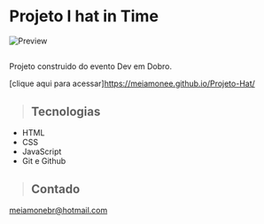# Projeto I hat in Time

![Preview](https://user-images.githubusercontent.com/105456789/213871218-c02d561e-d799-47ef-9287-e852aa7f81eb.jpg)


>## 

Projeto construido do evento Dev em Dobro.

[clique aqui para acessar]https://meiamonee.github.io/Projeto-Hat/

>## Tecnologias

- HTML
- CSS
- JavaScript
- Git e Github

>## Contado
meiamonebr@hotmail.com
 
